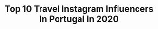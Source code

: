 ---
title: Top 10 Travel Instagram Influencers In Portugal In 2020
description: >-
  Find top travel Instagram influencers in Portugal in 2020. Most popular hashtags: #quarantine #stayhome #sunnyday #beachlife.
platform: Instagram
profiles:
  - username: "last_lostcouple"
    fullname: >-
      𝓟𝓪𝓽𝓻𝓲𝓬𝓲𝓪 ♥ 𝓔𝓶𝓪𝓷𝓾𝓮𝓵®
    location: "Portugal"
    followers: 10102
    engagement: 1470
    commentsToLikes: 0.104907
    id: ck0w5yxue63si0i19taqdsp0f
    verified: false
    hashtags: "#follow, #dream, #free, #goodtimes"
  - username: "olmakasia"
    fullname: >-
      Kasia Olma
    location: "Portugal"
    followers: 23034
    engagement: 883
    commentsToLikes: 0.160914
    id: ck5cei4z0l1xe0i11ctu0lvm9
    verified: false
    hashtags: "#naturelifestyle, #ficaemcasa, #wildheartslab, #beautifulsea"
  - username: "lorys.story"
    fullname: >-
      Loredana Gavrila🇹🇩
    location: "Portugal"
    followers: 23074
    engagement: 844
    commentsToLikes: 0.410605
    id: ck6tymwtr4ohc0j715m2bykgj
    verified: false
    hashtags: "#travelasia, #beachvibes, #nomadgirls, #giurgiu"
  - username: "florindalopes"
    fullname: >-
      FLO | LIFESTYLE BLOGGER
    location: "Portugal"
    followers: 6651
    engagement: 1104
    commentsToLikes: 0.080495
    id: ck0u8yved8msd0i19xe8fbdjx
    verified: false
    hashtags: "#tumblrvibes, #tezzaapp, #vscofilters, #balitravel"
  - username: "suzy.antunes"
    fullname: >-
      SUSANNA ANTUNES
    location: "Portugal"
    followers: 3382
    engagement: 1851
    commentsToLikes: 0.176496
    id: ck14lcy8wu1hv0i19jzzwtke4
    verified: false
    hashtags: "#redlips, #babyblue, #ladyinred, #cyclades"
  - username: "flywithmauro"
    fullname: >-
      Mauro De Jesus | Pilot ✈️
    location: "Portugal"
    followers: 8121
    engagement: 1575
    commentsToLikes: 0.110996
    id: ckaot97jpuv950i78x7z8icf0
    verified: false
    hashtags: "#bike, #folga, #navigations, #bikelifestyle"
  - username: "marianacardia"
    fullname: >-
      Mαяιαηα 🌹
    location: "Portugal"
    followers: 15273
    engagement: 653
    commentsToLikes: 0.131552
    id: ck8t6uh2eeqch0j78kg2sj6w0
    verified: false
    hashtags: "#gillette, #pink, #lipgloss, #pinkroom"
  - username: "miss_tet"
    fullname: >-
      Teresa Lemos
    location: "Portugal"
    followers: 16974
    engagement: 1266
    commentsToLikes: 0.031082
    id: ck55oexap88090i11kxq4k55q
    verified: false
    hashtags: "#doglover, #diasdechuva, #norteshopping, #dailycristina"
  - username: "hungrymoey"
    fullname: >-
      Ｈｕｎｇｒｙ Ｍｏｅｙ🔆
    location: "Portugal"
    followers: 19354
    engagement: 418
    commentsToLikes: 0.079897
    id: ck5cammu1dp6j0i11miv13rw6
    verified: false
    hashtags: "#marseille, #zomatolb, #dessert, #rome"
  - username: "nunoantunes_"
    fullname: >-
      Nuno Antunes
    location: "Portugal"
    followers: 86050
    engagement: 521
    commentsToLikes: 0.036486
    id: ck0w70geub53e0i19ba3o3vus
    verified: false
    hashtags: "#coupleshoot, #casuallook, #classicstyle, #menstrend"
---